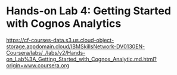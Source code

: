 # Hands-on Lab 4: Getting Started with Cognos Analytics

https://cf-courses-data.s3.us.cloud-object-storage.appdomain.cloud/IBMSkillsNetwork-DV0130EN-Coursera/labs/_/labs/v2/Hands-on_Lab%3A_Getting_Started_with_Cognos_Analytic.md.html?origin=www.coursera.org